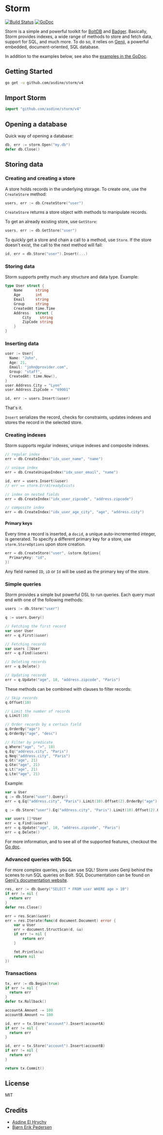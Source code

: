 # Storm

[![Build Status](https://travis-ci.org/asdine/storm.svg)](https://travis-ci.org/asdine/storm)
[![GoDoc](https://godoc.org/github.com/asdine/storm?status.svg)](https://godoc.org/github.com/asdine/storm)

Storm is a simple and powerful toolkit for [BoltDB](https://github.com/etcd-io/bbolt) and [Badger](https://github.com/dgraph-io/badger). Basically, Storm provides indexes, a wide range of methods to store and fetch data, support for SQL, and much more. To do so, it relies on [Genji](https://github.com/genjidb/genji), a powerful embedded, document-oriented, SQL database.

In addition to the examples below, see also the [examples in the GoDoc](https://godoc.org/github.com/asdine/storm#pkg-examples).

## Getting Started

```bash
go get -u github.com/asdine/storm/v4
```

## Import Storm

```go
import "github.com/asdine/storm/v4"
```

## Opening a database

Quick way of opening a database:

```go
db, err := storm.Open("my.db")
defer db.Close()
```

## Storing data

### Creating and creating a store

A store holds records in the underlying storage. To create one, use the `CreateStore` method:

```go
users, err := db.CreateStore("user")
```

`CreateStore` returns a store object with methods to manipulate records.

To get an already existing store, use `GetStore`:

```go
users, err := db.GetStore("user")
```

To quickly get a store and chain a call to a method, use `Store`. If the store doesn't exist, the call to the next method will fail:

```go
id, err = db.Store("user").Insert(...)
```

### Storing data

Storm supports pretty much any structure and data type. Example:

```go
type User struct {
	Name      string
	Age       int
	Email     string
	Group     string
	CreatedAt time.Time
	Address   struct {
		City    string
		ZipCode string
	}
}
```

### Inserting data

```go
user := User{
  Name: "John",
  Age: 21,
  Email: "john@provider.com",
  Group: "staff",
  CreatedAt: time.Now(),
}
user.Address.City = "Lyon"
user.Address.ZipCode = "69001"

id, err := users.Insert(&user)
```

That's it.

`Insert` serializes the record, checks for constraints, updates indexes and stores the record in the selected store.

### Creating indexes

Storm supports regular indexes, unique indexes and composite indexes.

```go
// regular index
err = db.CreateIndex("idx_user_name", "name")

// unique index
err = db.CreateUniqueIndex("idx_user_email", "name")

id, err = users.Insert(&user)
// err == storm.ErrAlreadyExists

// index on nested fields
err = db.CreateIndex("idx_user_zipcode", "address.zipcode")

// composite index
err = db.CreateIndex("idx_user_age_city", "age", "address.city")
```

#### Primary keys

Every time a record is inserted, a `docid`, a unique auto-incremented integer, is generated.
To specify a different primary key for a store, use `storm.StoreOptions` upon store creation.

```go
err = db.CreateStore("user", &storm.Options{
  PrimaryKey: "id",
})
```

Any field named `ID`, `iD` or `Id` will be used as the primary key of the store.

### Simple queries

Storm provides a simple but powerful DSL to run queries. Each query must end with one of the following methods:

```go
users := db.Store("user")

q := users.Query()

// Fetching the first record
var user User
err = q.First(&user)

// Fetching records
var users []User
err = q.Find(&users)

// Deleting records
err = q.Delete()

// Updating records
err = q.Update("age", 10, "address.zipcode", "Paris")
```

These methods can be combined with clauses to filter records:

```go
// Skip records
q.Offset(10)

// Limit the number of records
q.Limit(10)

// Order records by a certain field
q.OrderBy("age")
q.OrderBy("age", "desc")

// Filter by predicate
q.Where("age", ">", 18)
q.Eq("address.city", "Paris")
q.Neq("address.city", "Paris")
q.Gt("age", 21)
q.Gte("age", 21)
q.Lt("age", 21)
q.Lte("age", 21)
```

Example:

```go
var u User
q := db.Store("user").Query()
err = q.Eq("address.city", "Paris").Limit(10).Offset(2).OrderBy("age").First(&user)

q := db.Store("user").Eq("address.city", "Paris").Limit(10).Offset(2).OrderBy("age")

var users []*User
err = q.Find(&users)
err = q.Update("age", 10, "address.zipcode", "Paris")
err = q.Delete()
```

For more information, and to see all of the supported features, checkout the [Go doc](https://pkg.go.dev/github.com/asdine/storm).

### Advanced queries with SQL

For more complex queries, you can use SQL! Storm uses Genji behind the scenes to run SQL queries on Bolt. SQL Documentation can be found on [Genji's documentation website](https://genji.dev/docs/genji-sql/).

```go
res, err := db.Query("SELECT * FROM user WHERE age > 10")
if err != nil {
  return err
}
defer res.Close()

err = res.Scan(&user)
err = res.Iterate(func(d document.Document) error {
    var u User
    err = document.StructScan(d, &u)
    if err != nil {
        return err
    }

    fmt.Println(u)
    return nil
})
```

### Transactions

```go
tx, err := db.Begin(true)
if err != nil {
  return err
}
defer tx.Rollback()

accountA.Amount -= 100
accountB.Amount += 100

id, err = tx.Store("account").Insert(accountA)
if err != nil {
  return err
}

id, err = tx.Store("account").Insert(accountB)
if err != nil {
  return err
}

return tx.Commit()
```

## License

MIT

## Credits

- [Asdine El Hrychy](https://github.com/asdine)
- [Bjørn Erik Pedersen](https://github.com/bep)
